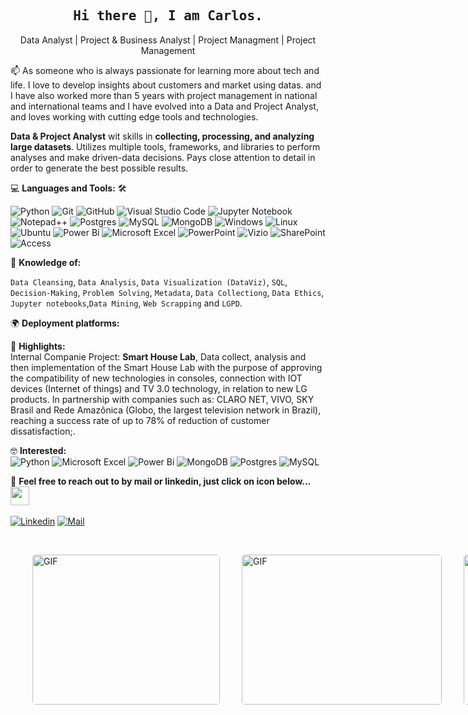 <!--

## Complete list of github markdown emoji markup
https://gist.github.com/rxaviers/7360908

## technologies Icons 
https://simpleicons.org/

-->


<h2 align='center'><samp><strong>Hi there 👋, I am Carlos. </strong></samp></h2>

<p align='center'>Data Analyst | Project & Business Analyst | Project Managment | Project Management</p>

<p align='left'> 📫 As someone who is always passionate for learning more about tech and life. I love to develop insights about customers and market using datas. and I have also worked more than 5 years with project management in national and international teams and I have evolved into a Data and Project Analyst, and loves working with cutting edge tools and technologies.</p>

**Data & Project Analyst** wit skills in **collecting, processing, and analyzing large datasets**. Utilizes multiple tools, frameworks, and libraries to perform analyses and make driven-data decisions. Pays close attention to detail in order to generate the best possible results.

💻 **Languages and Tools:** 🛠️<br>

![Python](https://img.shields.io/badge/python-3670A0?style=flat&logo=python&logoColor=ffdd54)
![Git](https://img.shields.io/badge/Git-E34F26?style=flat&logo=git&logoColor=white)
![GitHub](https://img.shields.io/badge/GitHub-100000?style=flat&logo=github&logoColor=white)
![Visual Studio Code](https://img.shields.io/badge/Visual%20Studio%20Code-0078d7.svg?style=flat&logo=visual-studio-code&logoColor=white)
![Jupyter Notebook](https://img.shields.io/badge/jupyter-%23FA0F00.svg?style=flat&logo=jupyter&logoColor=white)
![Notepad++](https://img.shields.io/badge/Notepad++-90E59A.svg?style=flat&logo=notepad%2b%2b&logoColor=black)
![Postgres](https://img.shields.io/badge/postgres-%23316192.svg?style=flat&logo=postgresql&logoColor=white)
![MySQL](https://img.shields.io/badge/mysql-%2300f.svg?style=flat&logo=mysql&logoColor=white)
![MongoDB](https://img.shields.io/badge/MongoDB-4EA94B?style=flat&logo=mongodb&logoColor=white)
![Windows](https://img.shields.io/badge/Windows-017AD7?style=flat&logo=windows&logoColor=white)
![Linux](https://img.shields.io/badge/Linux-E34F26?style=flat&logo=linux&logoColor=black)
![Ubuntu](https://img.shields.io/badge/Ubuntu-E95420?style=flat&logo=ubuntu&logoColor=white)
![Power Bi](https://img.shields.io/badge/power_bi-F2C811?style=flat&logo=powerbi&logoColor=black)
![Microsoft Excel](https://img.shields.io/badge/Microsoft_Excel-217346?style=flat&logo=microsoft-excel&logoColor=white)
![PowerPoint](https://img.shields.io/badge/Microsoft_PowerPoint-B7472A?style=flat&logo=microsoft-powerpoint&logoColor=white)
![Vizio](https://img.shields.io/badge/Microsoft_Visio-3955A3?style=for-the-badgee&logo=microsoft-visio&logoColor=white)
![SharePoint](https://img.shields.io/badge/Microsoft_SharePoint-0078D4?style=flat&logo=microsoft-sharepoint&logoColor=white)
![Access](https://img.shields.io/badge/Microsoft_Access-A4373A?style=flat&logo=microsoft-access&logoColor=white)

🧐 **Knowledge of:**<br>

`Data Cleansing`, `Data Analysis`, `Data Visualization (DataViz)`, `SQL`, `Decision-Making`, `Problem Solving`, `Metadata`, `Data Collectiong`, `Data Ethics`, `Jupyter notebooks`,`Data Mining`, `Web Scrapping` and `LGPD`.


🌍 **Deployment platforms:**<br>

<!--
##<img alt="Github Pages" width="20px" height="20px" src="https://techcrunch.com/wp-content/uploads/2010/07/github-logo.png" />![Github Pages]##
##(https://img.shields.io/badge/-Github%20Pages-000000?style=flat&logo=github-pages) ![Heroku](https://img.shields.io/badge/-Heroku-000000?##style=flat&logo=heroku&labelColor=430098) ![Netlify](https://img.shields.io/badge/-Netlify-000000?style=flat&logo=netlify&labelColor=000000)
-->

🚩 **Highlights:** <br>
<span>Internal Companie Project: **Smart House Lab**, Data collect, analysis and then implementation of the Smart House Lab with the purpose of approving the compatibility of new technologies in consoles, connection with IOT devices (Internet of things) and TV 3.0 technology, in relation to new LG products. In partnership with companies such as: CLARO NET, VIVO, SKY Brasil and Rede Amazônica (Globo, the largest television network in Brazil), reaching a success rate of up to 78% of reduction of customer dissatisfaction;. </span>


🤓 **Interested:** <br>
![Python](https://img.shields.io/badge/python-3670A0?style=flat&logo=python&logoColor=ffdd54)
![Microsoft Excel](https://img.shields.io/badge/Microsoft_Excel-217346?style=flat&logo=microsoft-excel&logoColor=white)
![Power Bi](https://img.shields.io/badge/power_bi-F2C811?style=flat&logo=powerbi&logoColor=black)
![MongoDB](https://img.shields.io/badge/MongoDB-4EA94B?style=flat&logo=mongodb&logoColor=white)
![Postgres](https://img.shields.io/badge/postgres-%23316192.svg?style=flat&logo=postgresql&logoColor=white)
![MySQL](https://img.shields.io/badge/mysql-%2300f.svg?style=flat&logo=mysql&logoColor=white)

📝 **Feel free to reach out to by mail or linkedin, just click on icon below...** <img src="https://media.giphy.com/media/WUlplcMpOCEmTGBtBW/giphy.gif" width="30"> 
<br>
<br>
[![Linkedin](https://img.shields.io/badge/LinkedIn-Carlos%20C.Silva-blue?logo=Linkedin&logoColor=blue&labelColor=black)](https://www.linkedin.com/in/carloscsrodrigo/)
[![Mail](https://img.shields.io/badge/Gmail-carloscsrodrigo@gmail.com-blue?logo=Gmail&logoColor=red&labelColor=black)](mailto:carloscsrodrigo@gmail.com)
<br>

<!-- ✅  **GitHub Extra Pins**

[![ReadMe Card](https://github-readme-stats.vercel.app/api/pin/?username=ahmad-sawalqeh&repo=my_resume)](https://github.com/ahmad-sawalqeh/my_resume) -->

</br>
<p style="display: flex; justify-contect: space-between;">
<img style="border-radius: 5px; margin: 0 0 5px 35px;" alt="GIF" width="300px" height="240px" src="https://miro.medium.com/max/640/1*i_Q34RRfcGUsniN6RIxnuQ.gif" /><img style="border-radius: 5px; margin: 0 0 5px 35px;" alt="GIF" width="320px" height="240px" src="https://miro.medium.com/max/1152/1*d4zkPDg9EmViFVWR1YwBtg.gif" /><img style="border-radius: 5px; margin: 0 0 5px 35px;" alt="GIF" width="320px" height="240px" src="https://149695847.v2.pressablecdn.com/wp-content/uploads/2022/04/image-1.gif" />
</p>

<!---
carloscsrodrigo/carloscsrodrigo is a ✨ special ✨ repository because its `README.md` (this file) appears on your GitHub profile.
You can click the Preview link to take a look at your changes.
--->
